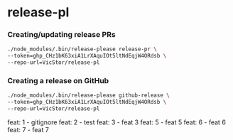 # release-pl

### Creating/updating release PRs
```bash
./node_modules/.bin/release-please release-pr \
--token=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 \
--repo-url=VicStor/release-pl
```

### Creating a release on GitHub
```bash
./node_modules/.bin/release-please github-release \
--token=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 \
--repo-url=VicStor/release-pl
```

feat: 1 - gitignore
feat: 2 - test
feat: 3 - feat 3
feat: 5 - feat 5
feat: 6 - feat 6
feat: 7 - feat 7